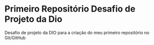 # Primeiro Repositório Desafio de Projeto da Dio
Desafio de projeto da DIO para a criação do meu primeiro repositório no Git/GitHub
